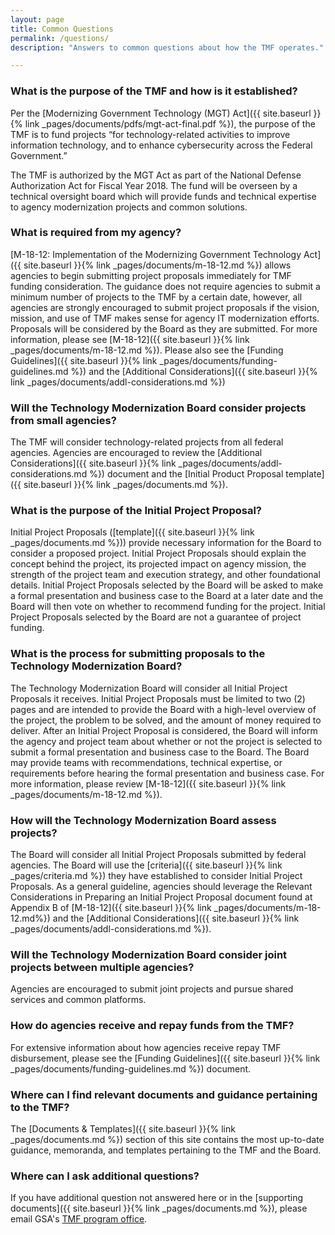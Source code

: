 ```yaml
---
layout: page
title: Common Questions
permalink: /questions/
description: "Answers to common questions about how the TMF operates."

---
```


### What is the purpose of the TMF and how is it established?

Per the [Modernizing Government Technology (MGT) Act]({{ site.baseurl }}{% link _pages/documents/pdfs/mgt-act-final.pdf %}), the purpose of the TMF is to fund projects “for technology-related activities to improve information technology, and to enhance cybersecurity across the Federal Government.”

The TMF is authorized by the MGT Act as part of the National Defense Authorization Act for Fiscal Year 2018. The fund will be overseen by a technical oversight board which will provide funds and technical expertise to agency modernization projects and common solutions.

### What is required from my agency?
[M-18-12: Implementation of the Modernizing Government Technology Act]({{ site.baseurl }}{% link _pages/documents/m-18-12.md %}) allows agencies to begin submitting project proposals immediately for TMF funding consideration. The guidance does not require agencies to submit a minimum number of projects to the TMF by a certain date, however, all agencies are strongly encouraged to submit project proposals if the vision, mission, and use of TMF makes sense for agency IT modernization efforts. Proposals will be considered by the Board as they are submitted. For more information, please see [M-18-12]({{ site.baseurl }}{% link _pages/documents/m-18-12.md %}). Please also see the [Funding Guidelines]({{ site.baseurl }}{% link _pages/documents/funding-guidelines.md %}) and the [Additional Considerations]({{ site.baseurl }}{% link _pages/documents/addl-considerations.md %})

### Will the Technology Modernization Board consider projects from small agencies?
The TMF will consider technology-related projects from all federal agencies. Agencies are encouraged to review the [Additional Considerations]({{ site.baseurl }}{% link _pages/documents/addl-considerations.md %}) document and the [Initial Product Proposal template]({{ site.baseurl }}{% link _pages/documents.md %}).

### What is the purpose of the Initial Project Proposal?
Initial Project Proposals ([template]({{ site.baseurl }}{% link _pages/documents.md %})) provide necessary information for the Board to consider a proposed project. Initial Project Proposals should explain the concept behind the project, its projected impact on agency mission, the strength of the project team and execution strategy, and other foundational details. Initial Project Proposals selected by the Board will be asked to make a formal presentation and business case to the Board at a later date and the Board will then vote on whether to recommend funding for the project. Initial Project Proposals selected by the Board are not a guarantee of project funding.

### What is the process for submitting proposals to the Technology Modernization Board?
The Technology Modernization Board will consider all Initial Project Proposals it receives. Initial Project Proposals must be limited to two (2) pages and are intended to provide the Board with a high-level overview of the project, the problem to be solved, and the amount of money required to deliver. After an Initial Project Proposal is considered, the Board will inform the agency and project team about whether or not the project is selected to submit a formal presentation and business case to the Board. The Board may provide teams with recommendations, technical expertise, or requirements before hearing the formal presentation and business case. For more information, please review [M-18-12]({{ site.baseurl }}{% link _pages/documents/m-18-12.md %}).

### How will the Technology Modernization Board assess projects?
The Board will consider all Initial Project Proposals submitted by federal agencies. The Board will use the [criteria]({{ site.baseurl }}{% link _pages/criteria.md %}) they have established to consider Initial Project Proposals. As a general guideline, agencies should leverage the Relevant Considerations in Preparing an Initial Project Proposal document found at Appendix B of [M-18-12]({{ site.baseurl }}{% link _pages/documents/m-18-12.md%}) and the [Additional Considerations]({{ site.baseurl }}{% link _pages/documents/addl-considerations.md %}).

### Will the Technology Modernization Board consider joint projects between multiple agencies?
Agencies are encouraged to submit joint projects and pursue shared services and common platforms.

### How do agencies receive and repay funds from the TMF?
For extensive information about how agencies receive repay TMF disbursement, please see the [Funding Guidelines]({{ site.baseurl }}{% link _pages/documents/funding-guidelines.md %}) document.

### Where can I find relevant documents and guidance pertaining to the TMF?
The [Documents & Templates]({{ site.baseurl }}{% link _pages/documents.md %}) section of this site contains the most up-to-date guidance, memoranda, and templates pertaining to the TMF and the Board.

### Where can I ask additional questions?
If you have additional question not answered here or in the [supporting documents]({{ site.baseurl }}{% link _pages/documents.md %}), please email GSA's [TMF program office](mailto:tmf@gsa.gov).
